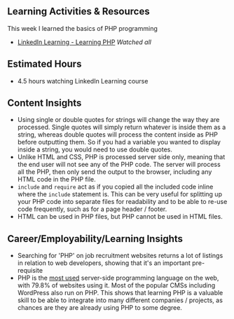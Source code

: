 ## Learning Activities & Resources
This week I learned the basics of PHP programming  
- [LinkedIn Learning - Learning PHP](https://www.linkedin.com/learning/learning-php-4/working-through-arrays-with-foreach-loops?autoSkip=true&resume=false&u=2223545) *Watched all*
## Estimated Hours
- 4.5 hours watching LinkedIn Learning course
## Content Insights
- Using single or double quotes for strings will change the way they are processed. Single quotes will simply return whatever is inside them as a string, whereas double quotes will process the content inside as PHP before outputting them. So if you had a variable you wanted to display inside a string, you would need to use double quotes.
- Unlike HTML and CSS, PHP is processed server side only, meaning that the end user will not see any of the PHP code. The server will process all the PHP, then only send the output to the browser, including any HTML code in the PHP file.
- `include` and `require` act as if you copied all the included code inline where the `include` statement is. This can be very useful for splitting up your PHP code into separate files for readability and to be able to re-use code frequently, such as for a page header / footer.
- HTML can be used in PHP files, but PHP cannot be used in HTML files.
## Career/Employability/Learning Insights
- Searching for 'PHP' on job recruitment websites returns a lot of listings in relation to web developers, showing that it's an important pre-requisite
- PHP is the [most used](https://kinsta.com/php-market-share/) server-side programming language on the web, with 79.8% of websites using it. Most of the popular CMSs including WordPress also run on PHP. This shows that learning PHP is a valuable skill to be able to integrate into many different companies / projects, as chances are they are already using PHP to some degree. 
